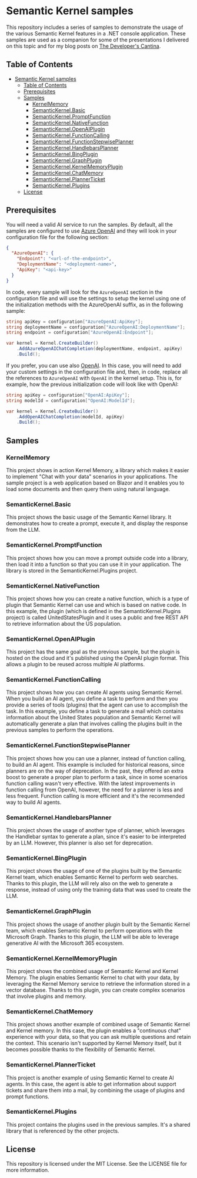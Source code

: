 # Semantic Kernel samples

This repository includes a series of samples to demonstrate the usage of the various Semantic Kernel features in a .NET console application.
These samples are used as a companion for some of the presentations I delivered on this topic and for my blog posts on [The Developer's Cantina](https://www.developerscantina.com/).

## Table of Contents
- [Semantic Kernel samples](#semantic-kernel-samples)
  - [Table of Contents](#table-of-contents)
  - [Prerequisites](#prerequisites)
  - [Samples](#samples)
    - [KernelMemory](#kernelmemory)
    - [SemanticKernel.Basic](#semantickernelbasic)
    - [SemanticKernel.PromptFunction](#semantickernelpromptfunction)
    - [SemanticKernel.NativeFunction](#semantickernelnativefunction)
    - [SemanticKernel.OpenAIPlugin](#semantickernelopenaiplugin)
    - [SemanticKernel.FunctionCalling](#semantickernelfunctioncalling)
    - [SemanticKernel.FunctionStepwisePlanner](#semantickernelfunctionstepwiseplanner)
    - [SemanticKernel.HandlebarsPlanner](#semantickernelhandlebarsplanner)
    - [SemanticKernel.BingPlugin](#semantickernelbingplugin)
    - [SemanticKernel.GraphPlugin](#semantickernelgraphplugin)
    - [SemanticKernel.KernelMemoryPlugin](#semantickernelkernelmemoryplugin)
    - [SemanticKernel.ChatMemory](#semantickernelchatmemory)
    - [SemanticKernel.PlannerTicket](#semantickernelplannerticket)
    - [SemanticKernel.Plugins](#semantickernelplugins)
  - [License](#license)
  
## Prerequisites
You will need a valid AI service to run the samples. By default, all the samples are configured to use [Azure OpenAI](https://azure.microsoft.com/products/ai-services/openai-service) and they will look in your configuration file for the following section:

```json
{
  "AzureOpenAI": {
    "Endpoint": "<url-of-the-endpoint>",
    "DeploymentName": "<deployment-name>",
    "ApiKey": "<api-key>"
  }
}
```

In code, every sample will look for the `AzureOpenAI` section in the configuration file and will use the settings to setup the kernel using one of the initialization methods with the AzureOpenAI suffix, as in the following sample:

```csharp
string apiKey = configuration["AzureOpenAI:ApiKey"];
string deploymentName = configuration["AzureOpenAI:DeploymentName"];
string endpoint = configuration["AzureOpenAI:Endpoint"];

var kernel = Kernel.CreateBuilder()
    .AddAzureOpenAIChatCompletion(deploymentName, endpoint, apiKey)
    .Build();
```

If you prefer, you can use also [OpenAI](https://openai.com/api/). In this case, you will need to add your custom settings in the configuration file and, then, in code, replace all the references to `AzureOpenAI` with `OpenAI` in the kernel setup. This is, for example, how the previous initialization code will look like with OpenAI:

```csharp
string apiKey = configuration["OpenAI:ApiKey"];
string modelId = configuration["OpenAI:ModelId"];

var kernel = Kernel.CreateBuilder()
    .AddOpenAIChatCompletion(modelId, apiKey)
    .Build();
```


## Samples
### KernelMemory
This project shows in action Kernel Memory, a library which makes it easier to implement "Chat with your data" scenarios in your applications. The sample project is a web application based on Blazor and it enables you to load some documents and then query them using natural language.

### SemanticKernel.Basic
This project shows the basic usage of the Semantic Kernel library. It demonstrates how to create a prompt, execute it, and display the response from the LLM.

### SemanticKernel.PromptFunction
This project shows how you can move a prompt outside code into a library, then load it into a function so that you can use it in your application. The library is stored in the SemanticKernel.Plugins project.

### SemanticKernel.NativeFunction
This project shows how you can create a native function, which is a type of plugin that Semantic Kernel can use and which is based on native code. In this example, the plugin (which is defined in the SemanticKernel.Plugins project) is called UnitedStatesPlugin and it uses a public and free REST API to retrieve information about the US population.

### SemanticKernel.OpenAIPlugin
This project has the same goal as the previous sample, but the plugin is hosted on the cloud and it's published using the OpenAI plugin format. This allows a plugin to be reused across multiple AI platforms.

### SemanticKernel.FunctionCalling
This project shows how you can create AI agents using Semantic Kernel. When you build an AI agent, you define a task to perform and then you provide a series of tools (plugins) that the agent can use to accomplish the task. In this example, you define a task to generate a mail which contains information about the United States population and Semantic Kernel will automatically generate a plan that involves calling the plugins built in the previous samples to perform the operations.

### SemanticKernel.FunctionStepwisePlanner
This project shows how you can use a planner, instead of function calling, to build an AI agent. This example is included for historical reasons, since planners are on the way of deprecation. In the past, they offered an extra boost to generate a proper plan to perform a task, since in some scenarios function calling wasn't very effective. With the latest improvements in function calling from OpenAI, however, the need for a planner is less and less frequent. Function calling is more efficient and it's the recommended way to build AI agents.

### SemanticKernel.HandlebarsPlanner
This project shows the usage of another type of planner, which leverages the Handlebar syntax to generate a plan, since it's easier to be interpreted by an LLM. However, this planner is also set for deprecation.

### SemanticKernel.BingPlugin
This project shows the usage of one of the plugins built by the Semantic Kernel team, which enables Semantic Kernel to perform web searches. Thanks to this plugin, the LLM will rely also on the web to generate a response, instead of using only the training data that was used to create the LLM.

### SemanticKernel.GraphPlugin
This project shows the usage of another plugin built by the Semantic Kernel team, which enables Semantic Kernel to perform operations with the Microsoft Graph. Thanks to this plugin, the LLM will be able to leverage generative AI with the Microsoft 365 ecosystem.

### SemanticKernel.KernelMemoryPlugin
This project shows the combined usage of Semantic Kernel and Kernel Memory. The plugin enables Semantic Kernel to chat with your data, by leveraging the Kernel Memory service to retrieve the information stored in a vector database. Thanks to this plugin, you can create complex scenarios that involve plugins and memory.

### SemanticKernel.ChatMemory
This project shows another example of combined usage of Semantic Kernel and Kernel memory. In this case, the plugin enables a "continuous chat" experience with your data, so that you can ask multiple questions and retain the context. This scenario isn't supported by Kernel Memory itself, but it becomes possible thanks to the flexibility of Semantic Kernel.

### SemanticKernel.PlannerTicket
This project is another example of using Semantic Kernel to create AI agents. In this case, the agent is able to get information about support tickets and share them into a mail, by combining the usage of plugins and prompt functions.

### SemanticKernel.Plugins
This project contains the plugins used in the previous samples. It's a shared library that is referenced by the other projects.

## License
This repository is licensed under the MIT License. See the LICENSE file for more information.




